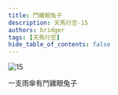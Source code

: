 ```yaml
---
title: 鬥雞眼兔子
description: 天馬行空-15
authors: bridger
tags: [天馬行空]
hide_table_of_contents: false
---
```



![15](https://e.brid.pw/i/2023/08/03/ngbxpu.webp)


<!-- truncate -->

一支雨傘有鬥雞眼兔子  